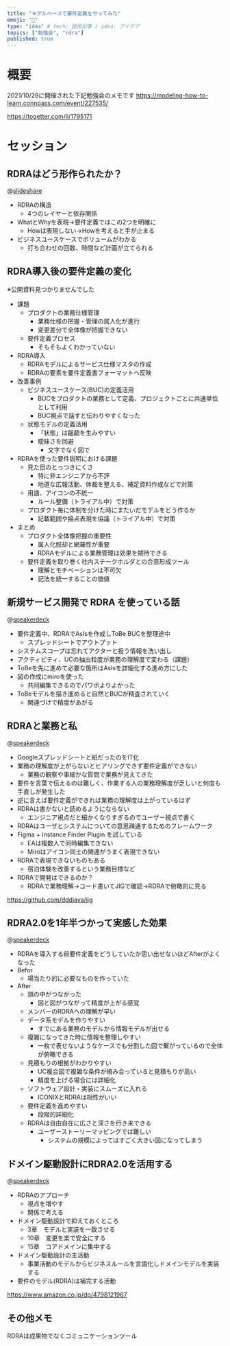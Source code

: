 ```yaml
---
title: "モデルベースで要件定義をやってみた"
emoji: "🌟"
type: "idea" # tech: 技術記事 / idea: アイデア
topics: ["勉強会", "rdra"]
published: true
---
```

# 概要

2021/10/29に開催された下記勉強会のメモです
https://modeling-how-to-learn.connpass.com/event/227535/

https://togetter.com/li/1795171

# セッション

## RDRAはどう形作られたか？

@[slideshare](99Hf3vHfRtBIIW)

- RDRAの構造
  - 4つのレイヤーと依存関係
- WhatとWhyを表現->要件定義ではこの2つを明確に
  - Howは表現しない->Howを考えると手が止まる
- ビジネスユースケースでボリュームがわかる
  - 打ち合わせの回数、時間など計画が立てられる

## RDRA導入後の要件定義の変化

※公開資料見つかりませんでした

- 課題
  - プロダクトの業務仕様管理
    - 業務仕様の把握・管理の属人化が進行
    - 変更差分で全体像が把握できない
  - 要件定義プロセス
    - そもそもよくわかっていない
- RDRA導入
  - RDRAモデルによるサービス仕様マスタの作成
  - RDRAの要素を要件定義書フォーマットへ反映
- 改善事例
  - ビジネスユースケース(BUC)の定義活用
    - BUCをプロダクトの業務として定義、プロジェクトごとに共通単位として利用
    - BUC視点で話すと伝わりやすくなった
  - 状態モデルの定義活用
    - 「状態」は齟齬を生みやすい
    - 曖昧さを回避
      - 文字でなく図で
- RDRAを使った要件説明における課題
  - 見た目のとっつきにくさ
    - 特に非エンジニアから不評
    - 地道な広報活動、体裁を整える、補足資料作成などで対策
  - 用語、アイコンの不統一
    - ルール整備（トライアル中）で対策
  - プロダクト毎に体制を分けた時にまたいだモデルをどう作るか
    - 記載範囲や接点表現を協議（トライアル中）で対策
- まとめ
  - プロダクト全体像把握の重要性
    - 属人化脱却と網羅性が重要
    - RDRAモデルによる業務管理は効果を期待できる
  - 要件定義を取り巻く社内ステークホルダとの合意形成ツール
    - 理解とモチベーションは不可欠
    - 記法を統一することの価値

## 新規サービス開発で RDRA を使っている話

@[speakerdeck](a27ffe2291b34449849232ea13ae88c0)

- 要件定義中、RDRAでAsIsを作成しToBe BUCを整理途中
  - スプレッドシートでアウトプット
- システムスコープは忘れてアクターと扱う情報を洗い出し
- アクティビティ、UCの抽出粒度が業務の理解度で変わる（課題）
- ToBeを先に進めて必要な箇所はAsIsを詳細化する進め方にした
- 図の作成にmiroを使った
  - 共同編集できるのでパワポよりよかった
- ToBeモデルを描き進めると自然とBUCが精査されていく
  - 関連づけで精度があがる

## RDRAと業務と私

@[speakerdeck](ebfa1d2b7dfa4c61aebddf3c7b592148)

- Googleスプレッドシートと紙だったのをIT化
- 業務の理解度が上がらないとヒアリングできず要件定義ができない
  - 業務の観察や事細かな質問で業務が見えてきた
- 要件を言葉で伝えるのは難しく、作業する人の業務理解度が乏しいと何度も手直しが発生した
- 逆に言えば要件定義ができれば業務の理解度は上がっているはず
- RDRAは書かないと読めるようにならない
  - エンジニア視点だと細かくなりすぎるのでユーザー視点で書く
- RDRAはユーザとシステムについての意思疎通するためのフレームワーク
- Figma + Instance Finder Plugin を試している
  - EAは複数人で同時編集できない
  - Miroはアイコン同士の関連がうまく表現できない
- RDRAで表現できないものもある
  - 宿泊体験を改善するという業務目標など
- RDRAで開発はできるのか？
  - RDRAで業務理解->コード書いてJIGで確認->RDRAで俯瞰的に見る

https://github.com/dddjava/jig

## RDRA2.0を1年半つかって実感した効果

@[speakerdeck](fc35d05653d146f096c55c8ae1940ac7)

- RDRAを導入する前要件定義をどうしていたか思い出せないほどAfterがよくなった
- Befor
  - 場当たり的に必要なものを作っていた
- After
  - 頭の中がつながった
    - 図と図がつながって精度が上がる感覚
  - メンバーのRDRAへの理解が早い
  - データ系モデルを作りやすい
    - すでにある業務のモデルから情報モデルが出せる
  - 複雑になってきた時に情報を整理しやすい
    - 一枚で表せないようなケースでも分割した図で繋がっているので全体が俯瞰できる
  - 見積もりの根拠がわかりやすい
    - UC複合図で複雑な条件が絡み合っていると見積もりが高い
    - 精度を上げる場合には詳細化
  - ソフトウェア設計・実装にスムーズに入れる
    - ICONIXとRDRAは相性がいい
  - 要件定義を進めやすい
    - 段階的詳細化
  - RDRAは自由自在に広さと深さを行き来できる
    - ユーザーストーリーマッピングでは難しい
      - システムの規模によってはすごく大きい図になってしまう

## ドメイン駆動設計にRDRA2.0を活用する

@[speakerdeck](4106f893f99047138570686d6d237893)

- RDRAのアプローチ
  - 視点を増やす
  - 関係で考える
- ドメイン駆動設計で抑えておくところ
  - 3章　モデルと実装を一致させる
  - 10章　変更を楽で安全にする
  - 15章　コアドメインに集中する
- ドメイン駆動設計の主活動
  - 事業活動のモデルからビジネスルールを言語化しドメインモデルを実装する
- 要件のモデル(RDRA)は補完する活動

https://www.amazon.co.jp/dp/4798121967

## その他メモ

RDRAは成果物でなくコミュニケーションツール
